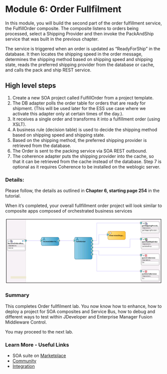 # Module 6: Order Fullfilment

In this module, you will build the second part of the order fulfillment service, the FulfillOrder composite. The composite listens to orders being processed, select a Shipping Provider and then invoke the PackAndShip service that was built in the previous chapter.

The service is triggered when an order is updated as “ReadyForShip” in the database. It then locates the shipping speed in the order message, determines the shipping method based on shipping speed and shipping state, reads the preferred shipping provider from the database or cache, and calls the pack and ship REST service.

## High level steps ##

1. Create a new SOA project called FulfillOrder from a project template.
2. The DB adapter polls the order table for orders that are ready for shipment. (This will be used later for the ESS use case where we activate this adapter only at certain times of the day.).
3. It receives a single order and transforms it into a fulfillment order (using XSLT).
4. A business rule (decision table) is used to decide the shipping method based on shipping speed
and shipping state.
5. Based on the shipping method, the preferred shipping provider is retrieved from the database.
6. The Order is sent to the packing service via SOA REST outbound.
7. The coherence adapter puts the shipping provider into the cache, so that it can be retrieved from the cache instead of the database. Step 7 is optional as it requires Coherence to be installed on the weblogic server.

### Details: ###
Please follow, the details as outlined in **Chapter 6, starting page 254** in the tutorial. 

When it’s completed, your overall fullfillment order project will look similar to composite apps composed of orchestrated business services

![](images/6/OrderFullfillment.png)
    
        
### **Summary**

This completes Order fullfilment lab. You now know how to enhance, how to deploy a project for SOA composites and Service Bus, how to debug and different ways to test within JDeveloper and Enterprise Manager Fusion Middleware Control. 

You may proceed to the next lab.

<!-- [Click here to navigate to Module 7](7-summary-and-next-step.md) -->

### **Learn More - Useful Links** ###
- SOA suite on  <a href="https://cloudmarketplace.oracle.com/marketplace/en_US/listing/70268091"> Marketplace  </a>
- <a href="https://cloudcustomerconnect.oracle.com/"> Community </a>
- <a href="https://www.oracle.com/middleware/technologies/soasuite.html"> Integration</a>



